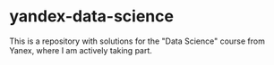 # yandex-data-science

This is a repository with solutions for the "Data Science" course from Yanex, where I am actively taking part.

